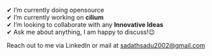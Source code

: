 



✔ I’m currently doing opensource<br>
✔ I’m currently working on  **cilium**   <br>
✔ I’m looking to collaborate with any **Innovative Ideas**<br>
✔ Ask me about anything, I am happy to discuss!😉<br>

 Reach out to me via LinkedIn or mail at sadathsadu2002@gmail.com











